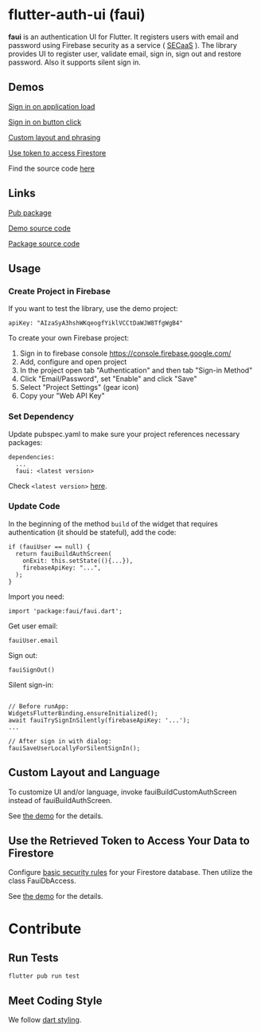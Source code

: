 # flutter-auth-ui (faui)
**faui** is an authentication UI for Flutter. 
It registers users with email and password using Firebase security as a service 
( [SECaaS]( https://en.wikipedia.org/wiki/Security_as_a_service) ).
The library provides UI to register user, validate email, sign in, sign out and restore password.
Also it supports silent sign in.

## Demos

[Sign in on application load](https://flatter-auth-ui-demo0.codemagic.app/#/)

[Sign in on button click](https://flatter-auth-ui-demo1.codemagic.app/#/)

[Custom layout and phrasing](https://flatter-auth-ui-demo2.codemagic.app/#/)

[Use token to access Firestore](https://flatter-auth-ui-demo3.codemagic.app/#/)

Find the source code [here](https://github.com/polina-c/flutter-auth-ui/tree/master/example)

## Links

[Pub package](https://pub.dev/packages/faui)

[Demo source code](https://github.com/polina-c/flutter-auth-ui/tree/master/example)

[Package source code](https://github.com/polina-c/flutter-auth-ui)


## Usage


### Create Project in Firebase
If you want to test the library, use the demo project:
  
`apiKey: "AIzaSyA3hshWKqeogfYiklVCCtDaWJW8TfgWgB4"`

To create your own Firebase project:

1. Sign in to firebase console https://console.firebase.google.com/
1. Add, configure and open project
1. In the project open tab "Authentication" and then tab "Sign-in Method"
1. Click "Email/Password", set "Enable" and click "Save"
1. Select "Project Settings" (gear icon)
1. Copy your "Web API Key"
	
### Set Dependency
Update pubspec.yaml to make sure your project references necessary packages:
```
dependencies:
  ...
  faui: <latest version>
```
Check `<latest version>` [here](https://pub.dev/packages/faui).

### Update Code

In the beginning of the method `build` of the widget that requires 
authentication (it should be stateful), add the code:
```
if (fauiUser == null) {
  return fauiBuildAuthScreen(
    onExit: this.setState((){...}),
    firebaseApiKey: "...",
  );
}
```


Import you need:
```
import 'package:faui/faui.dart';
```


Get user email:

```
fauiUser.email
```


Sign out: 
```
fauiSignOut()
```


Silent sign-in:
```

// Before runApp:
WidgetsFlutterBinding.ensureInitialized();
await fauiTrySignInSilently(firebaseApiKey: '...');
...

// After sign in with dialog:
fauiSaveUserLocallyForSilentSignIn();
``` 

## Custom Layout and Language

To customize UI and/or language, invoke fauiBuildCustomAuthScreen instead of fauiBuildAuthScreen.

See [the demo](https://github.com/polina-c/flutter-auth-ui/tree/master/example/custom_ui) for the details.

## Use the Retrieved Token to Access Your Data to Firestore


Configure [basic security rules](https://firebase.google.com/docs/rules/basics?authuser=0) 
for your Firestore database.
Then utilize the class FauiDbAccess.

See [the demo](https://github.com/polina-c/flutter-auth-ui/tree/master/example/access_data) for the details.


# Contribute

## Run Tests

```
flutter pub run test
```

## Meet Coding Style

We follow [dart styling](export).
